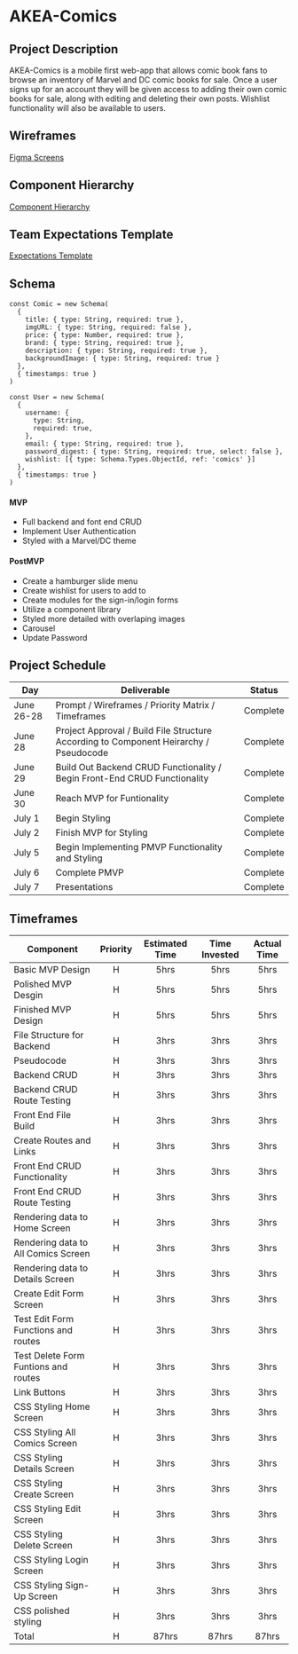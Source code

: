 # AKEA-Comics

## Project Description

AKEA-Comics is a mobile first web-app that allows comic book fans to browse an inventory of Marvel and DC comic books for sale. Once a user signs up for an account they will be given access to adding their own comic books for sale, along with editing and deleting their own posts.  Wishlist functionality will also be available to users.

## Wireframes

<a href='https://www.figma.com/file/gB4MT2PpxvD37yNjfYvO1H/Akea-Comics?node-id=4%3A2' rel="nofollow">Figma Screens</a>

## Component Hierarchy

<a href='https://whimsical.com/component-hierarchy-v1-2-5b9piMi9M2te5wL6bknmnc' rel="nofollow">Component Hierarchy</a>

## Team Expectations Template

<a href='https://docs.google.com/document/d/1HI1UQxEjJpgUCtooSCzJ-FHl192krMwmM2SGplIyFws/edit' rel="nofollow">Expectations Template</a>

## Schema

```
const Comic = new Schema(
  {
    title: { type: String, required: true },
    imgURL: { type: String, required: false },
    price: { type: Number, required: true },
    brand: { type: String, required: true },
    description: { type: String, required: true },
    backgroundImage: { type: String, required: true }
  },
  { timestamps: true }
)
```

```
const User = new Schema(
  {
    username: {
      type: String,
      required: true,
    },
    email: { type: String, required: true },
    password_digest: { type: String, required: true, select: false },
    wishlist: [{ type: Schema.Types.ObjectId, ref: 'comics' }]
  },
  { timestamps: true }
)
```

#### MVP

- Full backend and font end CRUD
- Implement User Authentication
- Styled with a Marvel/DC theme

#### PostMVP

- Create a hamburger slide menu
- Create wishlist for users to add to
- Create modules for the sign-in/login forms
- Utilize a component library
- Styled more detailed with overlaping images
- Carousel
- Update Password


## Project Schedule

| Day        | Deliverable                                                                           | Status     |
| ---------- | ------------------------------------------------------------------------------------- | ---------- |
| June 26-28 | Prompt / Wireframes / Priority Matrix / Timeframes                                    | Complete |
| June 28    | Project Approval / Build File Structure According to Component Heirarchy / Pseudocode | Complete |
| June 29    | Build Out Backend CRUD Functionality / Begin Front-End CRUD Functionality             | Complete |
| June 30    | Reach MVP for Funtionality                                                            | Complete |
| July 1     | Begin Styling                                                                         | Complete |
| July 2     | Finish MVP for Styling                                                                | Complete |
| July 5     | Begin Implementing PMVP Functionality and Styling                                     | Complete |
| July 6     | Complete PMVP                                                                         | Complete |
| July 7     | Presentations                                                                         | Complete |

## Timeframes

| Component                            | Priority | Estimated Time | Time Invested | Actual Time |
| ------------------------------------ | :------: | :------------: | :-----------: | :---------: |
| Basic MVP Design                     |    H     |      5hrs      |      5hrs      |     5hrs     |
| Polished MVP Desgin                  |    H     |      5hrs      |      5hrs      |     5hrs     |
| Finished MVP Design                  |    H     |      5hrs      |      5hrs      |     5hrs     |
| File Structure for Backend           |    H     |      3hrs      |      3hrs      |     3hrs     |
| Pseudocode                           |    H     |      3hrs      |      3hrs      |     3hrs     |
| Backend CRUD                         |    H     |      3hrs      |      3hrs      |     3hrs     |
| Backend CRUD Route Testing           |    H     |      3hrs      |      3hrs      |     3hrs     |
| Front End File Build                 |    H     |      3hrs      |      3hrs      |     3hrs     |
| Create Routes and Links              |    H     |      3hrs      |      3hrs      |     3hrs     |
| Front End CRUD Functionality         |    H     |      3hrs      |      3hrs      |     3hrs     |
| Front End CRUD Route Testing         |    H     |      3hrs      |      3hrs      |     3hrs     |
| Rendering data to Home Screen        |    H     |      3hrs      |      3hrs      |     3hrs     |
| Rendering data to All Comics Screen  |    H     |      3hrs      |      3hrs      |     3hrs     |
| Rendering data to Details Screen     |    H     |      3hrs      |      3hrs      |     3hrs     |
| Create Edit Form Screen              |    H     |      3hrs      |      3hrs      |     3hrs     |
| Test Edit Form Functions and routes  |    H     |      3hrs      |      3hrs      |     3hrs     |
| Test Delete Form Funtions and routes |    H     |      3hrs      |      3hrs      |     3hrs     |
| Link Buttons                         |    H     |      3hrs      |      3hrs      |     3hrs     |
| CSS Styling Home Screen              |    H     |      3hrs      |      3hrs      |     3hrs     |
| CSS Styling All Comics Screen        |    H     |      3hrs      |      3hrs      |     3hrs     |
| CSS Styling Details Screen           |    H     |      3hrs      |      3hrs      |     3hrs     |
| CSS Styling Create Screen            |    H     |      3hrs      |      3hrs      |     3hrs     |
| CSS Styling Edit Screen              |    H     |      3hrs      |      3hrs      |     3hrs     |
| CSS Styling Delete Screen            |    H     |      3hrs      |      3hrs      |     3hrs     |
| CSS Styling Login Screen             |    H     |      3hrs      |      3hrs      |     3hrs     |
| CSS Styling Sign-Up Screen           |    H     |      3hrs      |      3hrs      |     3hrs     |
| CSS polished styling                 |    H     |      3hrs      |      3hrs      |     3hrs     |
| Total                                |    H     |     87hrs      |     87hrs      |    87hrs     |

